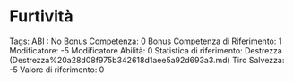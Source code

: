 # Furtività

Tags: ABI
: No
Bonus Competenza: 0
Bonus Competenza di Riferimento: 1
Modificatore: -5
Modificatore  Abilità: 0
Statistica di riferimento: Destrezza (Destrezza%20a28d08f975b342618d1aee5a92d693a3.md)
Tiro Salvezza: -5
Valore di riferimento: 0